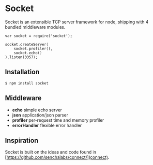 # Socket

Socket is an extensible TCP server framework for node,
shipping with 4 bundled middleware modules.

    var socket = require('socket');
    
    socket.createServer(
        socket.profiler(),
        socket.echo()
    ).listen(3357);

## Installation

    $ npm install socket

## Middleware

* __echo__ simple echo server
* __json__ application/json parser
* __profiler__ per-request time and memory profiler
* __errorHandler__ flexible error handler

## Inspiration

Socket is built on the ideas and code found in [https://github.com/senchalabs/connect/](connect).
